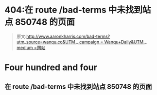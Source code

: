 # 404:在 route /bad-terms 中未找到站点 850748 的页面

> 原文:[http://www.aaronkharris.com/bad-terms?utm_source=wanqu.co&UTM _ campaign = Wanqu+Daily&UTM _ medium =网站](http://www.aaronkharris.com/bad-terms?utm_source=wanqu.co&utm_campaign=Wanqu+Daily&utm_medium=website)

# Four hundred and four

## 在 route /bad-terms 中未找到站点 850748 的页面
